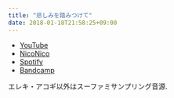 ```yaml
---
title: "悲しみを踏みつけて"
date: 2018-01-18T21:58:25+09:00
---
```


- [YouTube](https://www.youtube.com/watch?nD4TdlNHp9c)
- [NicoNico](https://nico.ms/sm32604324)
- [Spotify](https://open.spotify.com/track/1YU67KNdHjtIIHneW2sHhA)
- [Bandcamp](https://mikirihasshap.bandcamp.com/track/--109)

エレキ・アコギ以外はスーファミサンプリング音源.